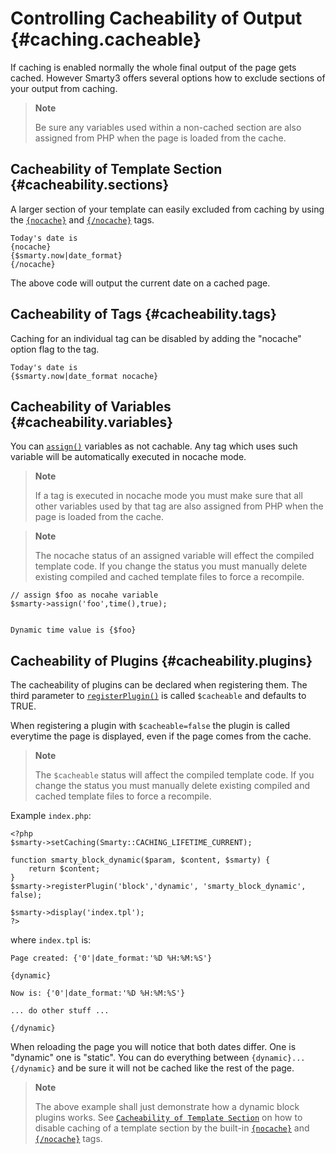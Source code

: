 Controlling Cacheability of Output {#caching.cacheable}
==================================

If caching is enabled normally the whole final output of the page gets
cached. However Smarty3 offers several options how to exclude sections
of your output from caching.

> **Note**
>
> Be sure any variables used within a non-cached section are also
> assigned from PHP when the page is loaded from the cache.

Cacheability of Template Section {#cacheability.sections}
--------------------------------

A larger section of your template can easily excluded from caching by
using the [`{nocache}`](#language.function.nocache) and
[`{/nocache}`](#language.function.nocache) tags.



    Today's date is
    {nocache}
    {$smarty.now|date_format}
    {/nocache}

       

The above code will output the current date on a cached page.

Cacheability of Tags {#cacheability.tags}
--------------------

Caching for an individual tag can be disabled by adding the \"nocache\"
option flag to the tag.


    Today's date is
    {$smarty.now|date_format nocache}

        

Cacheability of Variables {#cacheability.variables}
-------------------------

You can [`assign()`](#api.assign) variables as not cachable. Any tag
which uses such variable will be automatically executed in nocache mode.

> **Note**
>
> If a tag is executed in nocache mode you must make sure that all other
> variables used by that tag are also assigned from PHP when the page is
> loaded from the cache.

> **Note**
>
> The nocache status of an assigned variable will effect the compiled
> template code. If you change the status you must manually delete
> existing compiled and cached template files to force a recompile.


    // assign $foo as nocahe variable
    $smarty->assign('foo',time(),true);


    Dynamic time value is {$foo}

        

Cacheability of Plugins {#cacheability.plugins}
-----------------------

The cacheability of plugins can be declared when registering them. The
third parameter to [`registerPlugin()`](#api.register.plugin) is called
`$cacheable` and defaults to TRUE.

When registering a plugin with `$cacheable=false` the plugin is called
everytime the page is displayed, even if the page comes from the cache.

> **Note**
>
> The `$cacheable` status will affect the compiled template code. If you
> change the status you must manually delete existing compiled and
> cached template files to force a recompile.

Example `index.php`:

    <?php
    $smarty->setCaching(Smarty::CACHING_LIFETIME_CURRENT);

    function smarty_block_dynamic($param, $content, $smarty) {
        return $content;
    }
    $smarty->registerPlugin('block','dynamic', 'smarty_block_dynamic', false);

    $smarty->display('index.tpl');
    ?>

       

where `index.tpl` is:


    Page created: {'0'|date_format:'%D %H:%M:%S'}

    {dynamic}

    Now is: {'0'|date_format:'%D %H:%M:%S'}

    ... do other stuff ...

    {/dynamic}

       

When reloading the page you will notice that both dates differ. One is
"dynamic" one is "static". You can do everything between
`{dynamic}...{/dynamic}` and be sure it will not be cached like the rest
of the page.

> **Note**
>
> The above example shall just demonstrate how a dynamic block plugins
> works. See
> [`Cacheability of Template Section`](#cacheability.sections) on how to
> disable caching of a template section by the built-in
> [`{nocache}`](#language.function.nocache) and
> [`{/nocache}`](#language.function.nocache) tags.
